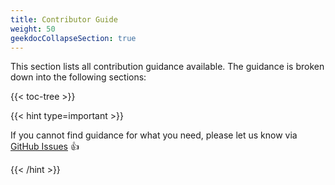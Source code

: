 ```yaml
---
title: Contributor Guide
weight: 50
geekdocCollapseSection: true
---
```


This section lists all contribution guidance available. The guidance is broken down into the following sections:

{{< toc-tree >}}

{{< hint type=important >}}

If you cannot find guidance for what you need, please let us know via [GitHub Issues](https://github.com/Azure/Azure-Proactive-Resiliency-Library-v2/issues) 👍

{{< /hint >}}
